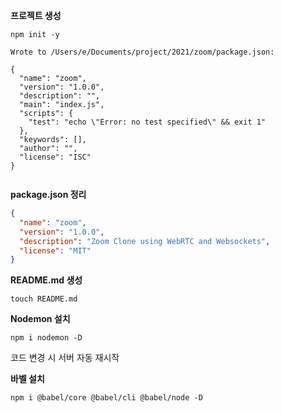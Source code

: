 **프로젝트 생성**

```shell
npm init -y
```

```text
Wrote to /Users/e/Documents/project/2021/zoom/package.json:

{
  "name": "zoom",
  "version": "1.0.0",
  "description": "",
  "main": "index.js",
  "scripts": {
    "test": "echo \"Error: no test specified\" && exit 1"
  },
  "keywords": [],
  "author": "",
  "license": "ISC"
}


```



**package.json 정리**

```json
{
  "name": "zoom",
  "version": "1.0.0",
  "description": "Zoom Clone using WebRTC and Websockets",
  "license": "MIT"
}
```



**README.md 생성**

```shell
touch README.md
```



**Nodemon 설치**

```shell
npm i nodemon -D
```

코드 변경 시 서버 자동 재시작



**바벨 설치**

```shell
npm i @babel/core @babel/cli @babel/node -D
```



